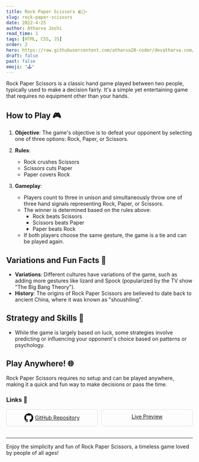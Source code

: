 ```yaml
---
title: Rock Paper Scissors 🪨📄✂️
slug: rock-paper-scissors
date: 2022-4-25
author: Atharva Joshi
read_time: 1
tags: [HTML, CSS, JS]
order: 2
hero: https://raw.githubusercontent.com/atharva20-coder/devatharva.com/master/src/images/posts/project-imgs/rock.gif
draft: false
past: false
emoji: "🕹️"
---
```


Rock Paper Scissors is a classic hand game played between two people, typically used to make a decision fairly. It's a simple yet entertaining game that requires no equipment other than your hands.

## How to Play 🎮

1. **Objective**: The game's objective is to defeat your opponent by selecting one of three options: Rock, Paper, or Scissors.

2. **Rules**:

   - Rock crushes Scissors
   - Scissors cuts Paper
   - Paper covers Rock

3. **Gameplay**:
   - Players count to three in unison and simultaneously throw one of three hand signals representing Rock, Paper, or Scissors.
   - The winner is determined based on the rules above:
     - Rock beats Scissors
     - Scissors beats Paper
     - Paper beats Rock
   - If both players choose the same gesture, the game is a tie and can be played again.

## Variations and Fun Facts 🌟

- **Variations**: Different cultures have variations of the game, such as adding more gestures like lizard and Spock (popularized by the TV show "The Big Bang Theory").
- **History**: The origins of Rock Paper Scissors are believed to date back to ancient China, where it was known as "shoushiling".

## Strategy and Skills 🧠

- While the game is largely based on luck, some strategies involve predicting or influencing your opponent's choice based on patterns or psychology.

## Play Anywhere! 🌐

Rock Paper Scissors requires no setup and can be played anywhere, making it a quick and fun way to make decisions or pass the time.

### Links 🔗

<div style="display: flex; flex-wrap: wrap; gap: 10px;">

<div style="flex: 1; min-width: 150px; border: 1px solid #ddd; border-radius: 5px; padding: 10px; text-align: center;">
  <a href="https://github.com/atharva20-coder/rock-paper-scissors" target="_blank" style="display: flex; align-items: center; justify-content: center;">
    <svg height="24" width="24" viewBox="0 0 16 16" version="1.1" aria-hidden="true" style="fill: #000; margin-right: 5px;">
      <path fill-rule="evenodd" d="M8 0C3.58 0 0 3.58 0 8c0 3.54 2.29 6.53 5.47 7.59.4.07.55-.17.55-.38 0-.19-.01-.82-.01-1.49-2.01.37-2.53-.49-2.69-.94-.09-.23-.48-.94-.82-1.13-.28-.15-.68-.52-.01-.53.63-.01 1.08.58 1.23.82.72 1.21 1.87.87 2.33.66.07-.52.28-.87.51-1.07-1.78-.2-3.64-.89-3.64-3.95 0-.87.31-1.59.82-2.15-.08-.2-.36-1.02.08-2.12 0 0 .67-.21 2.2.82.64-.18 1.32-.27 2-.27.68 0 1.36.09 2 .27 1.53-1.04 2.2-.82 2.2-.82.44 1.1.16 1.92.08 2.12.51.56.82 1.27.82 2.15 0 3.07-1.87 3.75-3.65 3.95.29.25.54.73.54 1.48 0 1.07-.01 1.93-.01 2.2 0 .21.15.45.55.38A8.013 8.013 0 0 0 16 8c0-4.42-3.58-8-8-8z"></path>
    </svg>
    GitHub Repository
  </a>
</div>

<div style="flex: 1; min-width: 150px; border: 1px solid #ddd; border-radius: 5px; padding: 10px; text-align: center;">
  <a href="https://roshamboo.netlify.app/" target="_blank">Live Preview</a>
</div>
</div>

<br>

---

Enjoy the simplicity and fun of Rock Paper Scissors, a timeless game loved by people of all ages!
